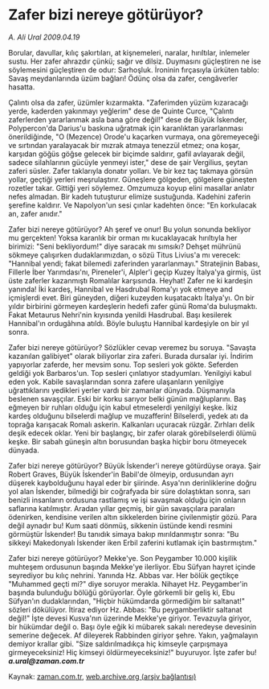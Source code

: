 # Zafer bizi nereye götürüyor?

*A. Ali Ural 2009.04.19*

<tr><td class="metin" colspan="2" style="padding-top: 20px; padding-left: 5px; padding-right: 10px;">Borular, davullar, kılıç şakırtıları, at kişnemeleri, naralar, hırıltılar, inlemeler sustu. Her zafer ahrazdır çünkü; sağır ve dilsiz. Duymasını güçleştiren ne ise söylemesini güçleştiren de odur: Sarhoşluk. İroninin fırçasıyla ürküten tablo: Savaş meydanlarında üzüm bağları! Ödünç olsa da zafer, cengâverler hasatta.</td></tr><tr><td class="metin" colspan="2" style="padding-top: 20px; padding-left: 5px; padding-right: 10px;"><p>Çalıntı olsa da zafer, üzümler kızarmakta. "Zaferimden yüzüm kızaracağı yerde, kaderden yakınmayı yeğlerim" dese de Quinte Curce, "Çalıntı zaferlerden yararlanmak asla bana göre değil!" dese de Büyük İskender, Polypercon'da Darius'u baskına uğratmak için karanlıktan yararlanması önerildiğinde, "O (Mezence) Orode'u kaçarken vurmaya, ona göremeyeceği ve sırtından yaralayacak bir mızrak atmaya tenezzül etmez; ona koşar, karşıdan göğüs göğse gelecek bir biçimde saldırır, gafil avlayarak değil, sadece silahlarının gücüyle yenmeyi ister," dese de şair Vergilius, şeytan zaferi süsler. Zafer taklarıyla donatır yolları. Ve bir kez taç takmaya görsün yollar, geçtiği yerleri meşrulaştırır. Güneşlere gölgeden, gölgelere güneşten rozetler takar. Gittiği yeri söylemez. Omzumuza koyup elini masallar anlatır nefes almadan. Bir kadeh tutuşturur elimize sustuğunda. Kadehini zaferin şerefine kaldırır. Ve Napolyon'un sesi çınlar kadehten önce: "En korkulacak an, zafer anıdır."
<p>Zafer bizi nereye götürüyor? Ah şeref ve onur! Bu yolun sonunda bekliyor mu gerçekten! Yoksa karanlık bir orman mı kucaklayacak hırıltıyla her birimizi: "Seni bekliyordum!" diye saracak mı sımsıkı? Dehşet mührünü sökmeye çalışırken dudaklarımızdan, o sözü Titus Livius'a mı verecek: "Hannibal yendi; fakat bilemedi zaferinden yararlanmayı." Stratejinin Babası, Fillerle İber Yarımdası'nı, Pireneler'i, Alpler'i geçip Kuzey İtalya'ya girmiş, üst üste zaferler kazanmıştı Romalılar karşısında. Heyhat! Zafer ne ki kardeşin yanında! İki kardeş, Hannibal ve Hasdrubal Roma'yı yok etmeye and içmişlerdi evet. Biri güneyden, diğeri kuzeyden kuşatacaktı İtalya'yı. On bir yıldır birbirini görmeyen kardeşlerin hedefi zafer günü Roma'da buluşmaktı. Fakat Metaurus Nehri'nin kıyısında yenildi Hasdrubal. Başı kesilerek Hannibal'ın ordugâhına atıldı. Böyle buluştu Hannibal kardeşiyle on bir yıl sonra. 
<p>Zafer bizi nereye götürüyor? Sözlükler cevap veremez bu soruya. "Savaşta kazanılan galibiyet" olarak biliyorlar zira zaferi. Burada dursalar iyi. İndirim yapıyorlar zaferde, her mevsim sonu. Top sesleri yok gökte. Seferden geldiği yok Barbaros'un. Top sesleri çınlatıyor stadyumları. Yenilgiyi kabul eden yok. Kabile savaşlarından sonra zafere ulaşanların yenilgiye uğrattıklarını yedikleri yerler vardı bir zamanlar dünyada. Düşmanıyla beslenen savaşçılar. Eski bir korku sarıyor belki günün mağluplarını. Baş eğmeyen bir ruhları olduğu için kabul etmeselerdi yenilgiyi keşke. İkiz kardeş olduğunu bilselerdi mağlup ve muzafferin! Bilselerdi, yedek atı da toprağa karışacak Romalı askerin. Kalkanları uçuracak rüzgâr. Zırhları delik deşik edecek oklar. Yeni bir başlangıç, bir zafer olarak görebilselerdi ölümü keşke. Bir sabah güneşin altın borusundan başka hiçbir boru ötmeyecek dünyada. 
<p>Zafer bizi nereye götürüyor? Büyük İskender'i nereye götürdüyse oraya. Şair Robert Graves, Büyük İskender'in Babil'de ölmeyip, ordusundan ayrı düşerek kaybolduğunu hayal eder bir şiirinde. Asya'nın derinliklerine doğru yol alan İskender, bilmediği bir coğrafyada bir süre dolaştıktan sonra, sarı benizli insanların ordusuna rastlamış ve işi savaşmak olduğu için onların saflarına katılmıştır. Aradan yıllar geçmiş, bir gün savaşçılara paraları ödenirken, kendisine verilen altın sikkelerden birine çivilenmiştir gözü. Para değil aynadır bu! Kum saati dönmüş, sikkenin üstünde kendi resmini görmüştür İskender! Bu tanıdık simaya bakıp mırıldanmıştır sonra: "Bu sikkeyi Makedonyalı İskender iken Erbil zaferini kutlamak için bastırmıştım." 
<p>Zafer bizi nereye götürüyor? Mekke'ye. Son Peygamber 10.000 kişilik muhteşem ordusunun başında Mekke'ye ilerliyor. Ebu Süfyan hayret içinde seyrediyor bu kılıç nehrini. Yanında Hz. Abbas var. Her bölük geçtikçe "Muhammed geçti mi?" diye soruyor merakla. Nihayet Hz. Peygamber'in başında bulunduğu bölüğü görüyorlar. Öyle görkemli bir geliş ki, Ebu Süfyan'ın dudaklarından, "Hiçbir hükümdarda görmediğim bir saltanat!" sözleri dökülüyor. İtiraz ediyor Hz. Abbas: "Bu peygamberliktir saltanat değil!" İşte devesi Kusva'nın üzerinde Mekke'ye giriyor. Tevazuyla giriyor, bir hükümdar değil o. Başı öyle eğik ki mübarek sakalı neredeyse devesinin semerine değecek. Af dileyerek Rabbinden giriyor şehre. Yakın, yağmalayın demiyor krallar gibi. "Size saldırılmadıkça hiç kimseyle çarpışmaya girmeyeceksiniz! Hiç kimseyi öldürmeyeceksiniz!" buyuruyor. İşte zafer bu! <i><b>a.ural@zaman.com.tr</b></i><br/></p></p></p></p></p></td></tr>

Kaynak: [zaman.com.tr](http://zaman.com.tr/yazar.do?yazino=838962), [web.archive.org (arşiv bağlantısı)](http://web.archive.org/web/20090423060336/http://zaman.com.tr:80/yazar.do?yazino=838962)
